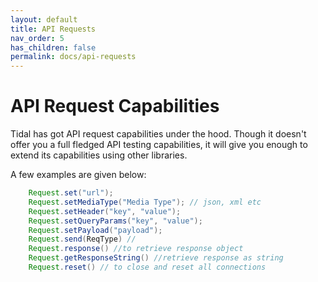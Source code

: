 ```yaml
---
layout: default
title: API Requests
nav_order: 5
has_children: false
permalink: docs/api-requests
---
```


# API Request Capabilities

Tidal has got API request capabilities under the hood. Though it doesn't offer you a full fledged API testing capabilities,
it will give you enough to extend its capabilities using other libraries. 

A few examples are given below:

```java
    Request.set("url");
    Request.setMediaType("Media Type"); // json, xml etc
    Request.setHeader("key", "value");
    Request.setQueryParams("key", "value");
    Request.setPayload("payload");
    Request.send(ReqType) //
    Request.response() //to retrieve response object
    Request.getResponseString() //retrieve response as string
    Request.reset() // to close and reset all connections
```




